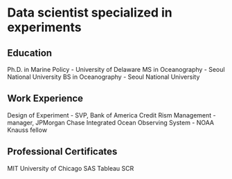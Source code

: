 # Data scientist specialized in experiments

## Education
 Ph.D. in Marine Policy - University of Delaware
 MS in Oceanography - Seoul National University
 BS in Oceanography - Seoul National University

 ## Work Experience
 Design of Experiment - SVP, Bank of America
 Credit Rism Management - manager, JPMorgan Chase
 Integrated Ocean Observing System - NOAA Knauss fellow

 ## Professional Certificates
 MIT
 University of Chicago
 SAS
 Tableau
 SCR
